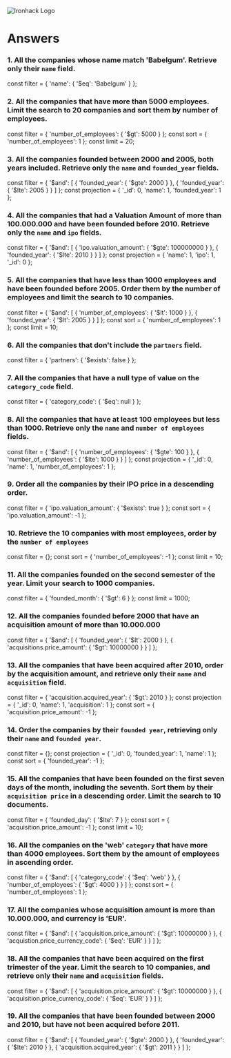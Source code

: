 ![Ironhack Logo](https://i.imgur.com/1QgrNNw.png)

# Answers

### 1. All the companies whose name match 'Babelgum'. Retrieve only their `name` field.

const filter = {
  'name': {
    '$eq': 'Babelgum'
  }
};


<!-- Your Code Goes Here -->

### 2. All the companies that have more than 5000 employees. Limit the search to 20 companies and sort them by **number of employees**.

const filter = {
  'number_of_employees': {
    '$gt': 5000
  }
};
const sort = {
  'number_of_employees': 1
};
const limit = 20;

<!-- Your Code Goes Here -->

### 3. All the companies founded between 2000 and 2005, both years included. Retrieve only the `name` and `founded_year` fields.

const filter = {
  '$and': [
    {
      'founded_year': {
        '$gte': 2000
      }
    }, {
      'founded_year': {
        '$lte': 2005
      }
    }
  ]
};
const projection = {
  '_id': 0,
  'name': 1,
  'founded_year': 1
};


<!-- Your Code Goes Here -->

### 4. All the companies that had a Valuation Amount of more than 100.000.000 and have been founded before 2010. Retrieve only the `name` and `ipo` fields.

const filter = {
  '$and': [
    {
      'ipo.valuation_amount': {
        '$gte': 100000000
      }
    }, {
      'founded_year': {
        '$lte': 2010
      }
    }
  ]
};
const projection = {
  'name': 1,
  'ipo': 1,
  '_id': 0
};


<!-- Your Code Goes Here -->

### 5. All the companies that have less than 1000 employees and have been founded before 2005. Order them by the number of employees and limit the search to 10 companies.


const filter = {
  '$and': [
    {
      'number_of_employees': {
        '$lt': 1000
      }
    }, {
      'founded_year': {
        '$lt': 2005
      }
    }
  ]
};
const sort = {
  'number_of_employees': 1
};
const limit = 10;

<!-- Your Code Goes Here -->

### 6. All the companies that don't include the `partners` field.

const filter = {
  'partners': {
    '$exists': false
  }
};

<!-- Your Code Goes Here -->

### 7. All the companies that have a null type of value on the `category_code` field.

const filter = {
  'category_code': {
    '$eq': null
  }
};

<!-- Your Code Goes Here -->

### 8. All the companies that have at least 100 employees but less than 1000. Retrieve only the `name` and `number of employees` fields.

const filter = {
  '$and': [
    {
      'number_of_employees': {
        '$gte': 100
      }
    }, {
      'number_of_employees': {
        '$lte': 1000
      }
    }
  ]
};
const projection = {
  '_id': 0,
  'name': 1,
  'number_of_employees': 1
};


<!-- Your Code Goes Here -->

### 9. Order all the companies by their IPO price in a descending order.

const filter = {
  'ipo.valuation_amount': {
    '$exists': true
  }
};
const sort = {
  'ipo.valuation_amount': -1
};

<!-- Your Code Goes Here -->

### 10. Retrieve the 10 companies with most employees, order by the `number of employees`

const filter = {};
const sort = {
  'number_of_employees': -1
};
const limit = 10;

<!-- Your Code Goes Here -->

### 11. All the companies founded on the second semester of the year. Limit your search to 1000 companies.

const filter = {
  'founded_month': {
    '$gt': 6
  }
};
const limit = 1000;

<!-- Your Code Goes Here -->

### 12. All the companies founded before 2000 that have an acquisition amount of more than 10.000.000

const filter = {
  '$and': [
    {
      'founded_year': {
        '$lt': 2000
      }
    }, {
      'acquisitions.price_amount': {
        '$gt': 10000000
      }
    }
  ]
};


<!-- Your Code Goes Here -->

### 13. All the companies that have been acquired after 2010, order by the acquisition amount, and retrieve only their `name` and `acquisition` field.


const filter = {
  'acquisition.acquired_year': {
    '$gt': 2010
  }
};
const projection = {
  '_id': 0,
  'name': 1,
  'acquisition': 1
};
const sort = {
  'acquisition.price_amount': -1
};
<!-- Your Code Goes Here -->

### 14. Order the companies by their `founded year`, retrieving only their `name` and `founded year`.

const filter = {};
const projection = {
  '_id': 0,
  'founded_year': 1,
  'name': 1
};
const sort = {
  'founded_year': -1
};


<!-- Your Code Goes Here -->

### 15. All the companies that have been founded on the first seven days of the month, including the seventh. Sort them by their `acquisition price` in a descending order. Limit the search to 10 documents.

const filter = {
  'founded_day': {
    '$lte': 7
  }
};
const sort = {
  'acquisition.price_amount': -1
};
const limit = 10;



<!-- Your Code Goes Here -->

### 16. All the companies on the 'web' `category` that have more than 4000 employees. Sort them by the amount of employees in ascending order.

const filter = {
  '$and': [
    {
      'category_code': {
        '$eq': 'web'
      }
    }, {
      'number_of_employees': {
        '$gt': 4000
      }
    }
  ]
};
const sort = {
  'number_of_employees': 1
};



<!-- Your Code Goes Here -->

### 17. All the companies whose acquisition amount is more than 10.000.000, and currency is 'EUR'.
const filter = {
  '$and': [
    {
      'acquisition.price_amount': {
        '$gt': 10000000
      }
    }, {
      'acquistion.price_currency_code': {
        '$eq': 'EUR'
      }
    }
  ]
};


<!-- Your Code Goes Here -->

### 18. All the companies that have been acquired on the first trimester of the year. Limit the search to 10 companies, and retrieve only their `name` and `acquisition` fields.

const filter = {
  '$and': [
    {
      'acquisition.price_amount': {
        '$gt': 10000000
      }
    }, {
      'acquisition.price_currency_code': {
        '$eq': 'EUR'
      }
    }
  ]
};
<!-- Your Code Goes Here -->

### 19. All the companies that have been founded between 2000 and 2010, but have not been acquired before 2011.

const filter = {
  '$and': [
    {
      'founded_year': {
        '$gte': 2000
      }
    }, {
      'founded_year': {
        '$lte': 2010
      }
    }, {
      'acquisition.acquired_year': {
        '$gt': 2011
      }
    }
  ]
};


<!-- Your Code Goes Here -->
